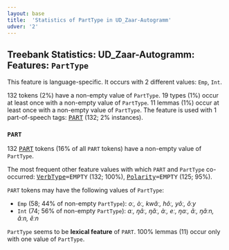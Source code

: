 ```yaml
---
layout: base
title:  'Statistics of PartType in UD_Zaar-Autogramm'
udver: '2'
---
```


## Treebank Statistics: UD_Zaar-Autogramm: Features: `PartType`

This feature is language-specific.
It occurs with 2 different values: `Emp`, `Int`.

132 tokens (2%) have a non-empty value of `PartType`.
19 types (1%) occur at least once with a non-empty value of `PartType`.
11 lemmas (1%) occur at least once with a non-empty value of `PartType`.
The feature is used with 1 part-of-speech tags: <tt><a href="say_autogramm-pos-PART.html">PART</a></tt> (132; 2% instances).

### `PART`

132 <tt><a href="say_autogramm-pos-PART.html">PART</a></tt> tokens (16% of all `PART` tokens) have a non-empty value of `PartType`.

The most frequent other feature values with which `PART` and `PartType` co-occurred: <tt><a href="say_autogramm-feat-VerbType.html">VerbType</a></tt><tt>=EMPTY</tt> (132; 100%), <tt><a href="say_autogramm-feat-Polarity.html">Polarity</a></tt><tt>=EMPTY</tt> (125; 95%).

`PART` tokens may have the following values of `PartType`:

* `Emp` (58; 44% of non-empty `PartType`): <em>oː, òː, kwǎː, hôː, yôː, ǒːy</em>
* `Int` (74; 56% of non-empty `PartType`): <em>aː, ŋâː, ŋǎː, àː, eː, ŋaː, ǎː, ŋǎːn, ǎːn, ěːn</em>

`PartType` seems to be **lexical feature** of `PART`. 100% lemmas (11) occur only with one value of `PartType`.

